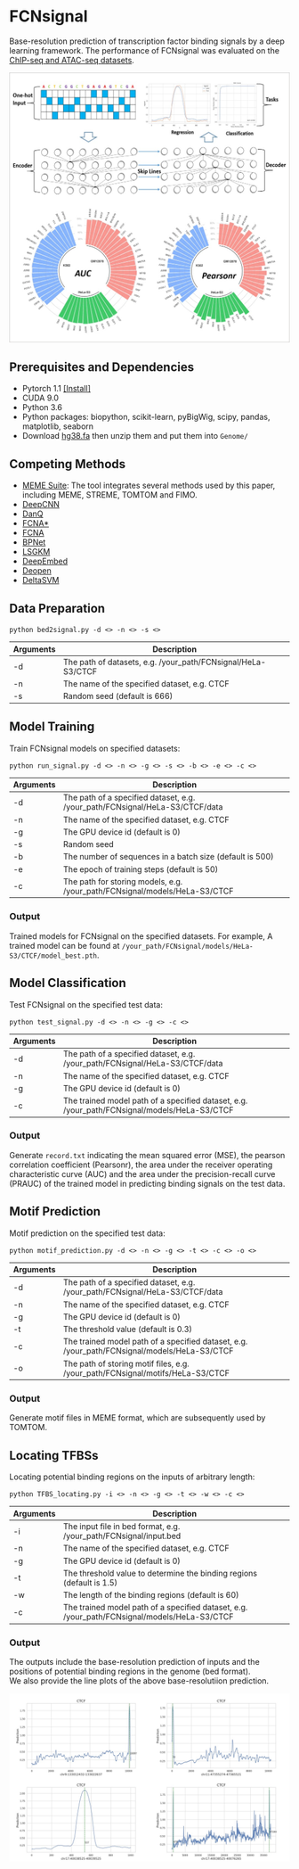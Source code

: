 # FCNsignal

Base-resolution prediction of transcription factor binding signals by a deep learning framework. The performance of FCNsignal was evaluated on the [ChIP-seq and ATAC-seq datasets](https://www.encodeproject.org/).

<p align="center"> 
<img src=https://github.com/turningpoint1988/FCNsignal/blob/main/flowchart.jpg>
</p>

## Prerequisites and Dependencies

- Pytorch 1.1 [[Install]](https://pytorch.org/)
- CUDA 9.0
- Python 3.6
- Python packages: biopython, scikit-learn, pyBigWig, scipy, pandas, matplotlib, seaborn
- Download [hg38.fa](https://hgdownload.soe.ucsc.edu/downloads.html#human) then unzip them and put them into `Genome/`

## Competing Methods

- [MEME Suite](https://meme-suite.org/meme/doc/download.html): The tool integrates several methods used by this paper, including MEME, STREME, TOMTOM and FIMO.
- [DeepCNN](https://github.com/turningpoint1988/DLBSS)
- [DanQ](https://github.com/uci-cbcl/DanQ)
- [FCNA\*](https://github.com/turningpoint1988/FCNA)
- [FCNA](https://github.com/turningpoint1988/FCNsignal)
- [BPNet](https://github.com/kundajelab/bpnet/)
- [LSGKM](https://github.com/Dongwon-Lee/lsgkm)
- [DeepEmbed](https://github.com/minxueric/ismb2017_lstm)
- [Deopen](https://github.com/kimmo1019/Deopen)
- [DeltaSVM](https://www.beerlab.org/deltasvm/)

## Data Preparation

```
python bed2signal.py -d <> -n <> -s <>
```

| Arguments   | Description                                                    |
| ----------- | -------------------------------------------------------------- |
| -d          | The path of datasets, e.g. /your_path/FCNsignal/HeLa-S3/CTCF   |
| -n          | The name of the specified dataset, e.g. CTCF                   |
| -s          | Random seed (default is 666)                                   |


## Model Training

Train FCNsignal models on specified datasets:

```
python run_signal.py -d <> -n <> -g <> -s <> -b <> -e <> -c <>
```

| Arguments  | Description                                                                      |
| ---------- | -------------------------------------------------------------------------------- |
| -d         | The path of a specified dataset, e.g. /your_path/FCNsignal/HeLa-S3/CTCF/data     |
| -n         | The name of the specified dataset, e.g. CTCF                                     |
| -g         | The GPU device id (default is 0)                                                 |
| -s         | Random seed                                                                      |
| -b         | The number of sequences in a batch size (default is 500)                         |
| -e         | The epoch of training steps (default is 50)                                      |
| -c         | The path for storing models, e.g. /your_path/FCNsignal/models/HeLa-S3/CTCF       |

### Output

Trained models for FCNsignal on the specified datasets. For example, A trained model can be found at `/your_path/FCNsignal/models/HeLa-S3/CTCF/model_best.pth`.

## Model Classification

Test FCNsignal on the specified test data:

```
python test_signal.py -d <> -n <> -g <> -c <>
```

| Arguments  | Description                                                                                 |
| ---------- | ------------------------------------------------------------------------------------------- |
| -d         | The path of a specified dataset, e.g. /your_path/FCNsignal/HeLa-S3/CTCF/data                |
| -n         | The name of the specified dataset, e.g. CTCF                                                |
| -g         | The GPU device id (default is 0)                                                            |
| -c         | The trained model path of a specified dataset, e.g. /your_path/FCNsignal/models/HeLa-S3/CTCF|

### Output

Generate `record.txt` indicating the mean squared error (MSE), the pearson correlation coefficient (Pearsonr), the area under the receiver operating characteristic curve (AUC) and the area under the precision-recall curve (PRAUC) of the trained model in predicting binding signals on the test data.

## Motif Prediction

Motif prediction on the specified test data:

```
python motif_prediction.py -d <> -n <> -g <> -t <> -c <> -o <>
```

| Arguments  | Description                                                                                 |
| ---------- | ------------------------------------------------------------------------------------------- |
| -d         | The path of a specified dataset, e.g. /your_path/FCNsignal/HeLa-S3/CTCF/data                |
| -n         | The name of the specified dataset, e.g. CTCF                                                |
| -g         | The GPU device id (default is 0)                                                            |
| -t         | The threshold value (default is 0.3)                                                        |
| -c         | The trained model path of a specified dataset, e.g. /your_path/FCNsignal/models/HeLa-S3/CTCF|
| -o         | The path of storing motif files, e.g. /your_path/FCNsignal/motifs/HeLa-S3/CTCF              |

### Output

Generate motif files in MEME format, which are subsequently used by TOMTOM.


## Locating TFBSs

Locating potential binding regions on the inputs of arbitrary length:

```
python TFBS_locating.py -i <> -n <> -g <> -t <> -w <> -c <>
```
| Arguments  | Description                                                                                 |
| ---------- | ------------------------------------------------------------------------------------------- |
| -i         | The input file in bed format, e.g. /your_path/FCNsignal/input.bed                           |
| -n         | The name of the specified dataset, e.g. CTCF                                                |
| -g         | The GPU device id (default is 0)                                                            |
| -t         | The threshold value to determine the binding regions (default is 1.5)                       |
| -w         | The length of the binding regions (default is 60)                                           |
| -c         | The trained model path of a specified dataset, e.g. /your_path/FCNsignal/models/HeLa-S3/CTCF|

### Output

The outputs include the base-resolution prediction of inputs and the positions of potential binding regions in the genome (bed format). <br/>
We also provide the line plots of the above base-resolutiion prediction.

<p align="center"> 
<img src=https://github.com/turningpoint1988/FCNsignal/blob/main/output.jpg>
</p>
